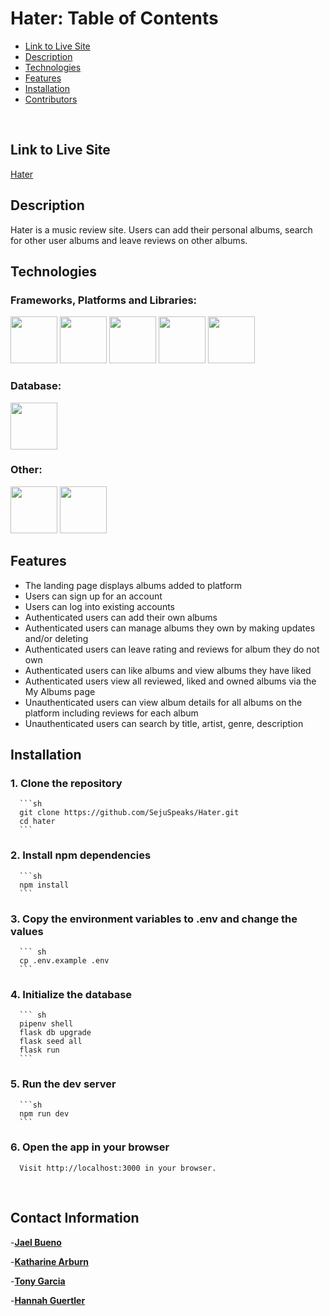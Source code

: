 # Hater: Table of Contents

- [Link to Live Site](#link-to-live-site)
- [Description](#description)
- [Technologies](#technologies)
- [Features](#features)
- [Installation](#installation)
- [Contributors](#contributors)

<br>

## Link to Live Site

[Hater](https://github.com/SejuSpeaks/Hater/wiki/Link-to-Live-Site)

## Description

Hater is a music review site. Users can add their personal albums, search for other user albums and leave reviews on other albums.


## Technologies

### Frameworks, Platforms and Libraries:
<img src="https://cdn.jsdelivr.net/gh/devicons/devicon@latest/icons/python/python-original.svg" style="width:75px;" />
<img src="https://cdn.jsdelivr.net/gh/devicons/devicon/icons/redux/redux-original.svg" style="width:75px;" />
<img src="https://cdn.jsdelivr.net/gh/devicons/devicon@latest/icons/flask/flask-original.svg" style="width:75px;" />
<img src="https://cdn.jsdelivr.net/gh/devicons/devicon/icons/html5/html5-plain-wordmark.svg" style="width:75px;" />
<img src="https://cdn.jsdelivr.net/gh/devicons/devicon/icons/css3/css3-plain-wordmark.svg" style="width:75px;" />


### Database:
<img src="https://cdn.jsdelivr.net/gh/devicons/devicon@latest/icons/postgresql/postgresql-plain.svg" style="width:75px;" />

### Other:
<img src="https://cdn.jsdelivr.net/gh/devicons/devicon@latest/icons/docker/docker-plain.svg" style="width:75px;" />
<img src="https://cdn.jsdelivr.net/gh/devicons/devicon/icons/vscode/vscode-original-wordmark.svg" style="width:75px;" />

<br>

## Features

- The landing page displays albums added to platform
- Users can sign up for an account
- Users can log into existing accounts
- Authenticated users can add their own albums
- Authenticated users can manage albums they own by making updates and/or deleting
- Authenticated users can leave rating and reviews for album they do not own
- Authenticated users can like albums and view albums they have liked
- Authenticated users view all reviewed, liked and owned albums via the My Albums page
- Unauthenticated users can view album details for all albums on the platform including reviews for each album
- Unauthenticated users can search by title, artist, genre, description

## Installation

   ### 1. Clone the repository
      ```sh
      git clone https://github.com/SejuSpeaks/Hater.git
      cd hater
      ```
   ### 2. Install npm dependencies
      ```sh
      npm install
      ```
   ### 3. Copy the environment variables to .env and change the values
      ``` sh
      cp .env.example .env
      ```
   ### 4. Initialize the database
      ``` sh
      pipenv shell
      flask db upgrade
      flask seed all
      flask run
      ```
   ### 5. Run the dev server
      ```sh
      npm run dev
      ```
   ### 6. Open the app in your browser

      Visit http://localhost:3000 in your browser.

<br>

## Contact Information
-[**Jael Bueno**](https://github.com/SejuSpeaks)

-[**Katharine Arburn**](https://github.com/KatharineArburn)

-[**Tony Garcia**](https://github.com/triplegdev)

-[**Hannah Guertler**](https://github.com/h-guertler)


